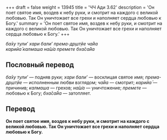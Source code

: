 +++
draft = false
weight = 13945
title = 'ЧЧ Ади 3.62'
description = 'Он поет святое имя, воздев к небу руки, и смотрит на каждого с великой любовью. Так Он уничтожает все грехи и наполняет сердца любовью к Богу.'
summary = 'Он поет святое имя, воздев к небу руки, и смотрит на каждого с великой любовью. Так Он уничтожает все грехи и наполняет сердца любовью к Богу.'
+++

_ба̄ху тули’ хари бали’ према-др̣шт̣йе ча̄йа  
карийа̄ калмаша на̄ш́а премете бха̄са̄йа_

## Пословный перевод

_ба̄ху_ _тули’_ — подняв руки; _хари_ _бали’_ — восклицая святое имя; _према_\-_др̣шт̣йе_ — исполненным любви взглядом; _ча̄йа_ — смотрит; _карийа̄_ — причинив; _калмаша_ — грехов; _на̄ш́а_ — уничтожение; _премете_ — любовью к Богу; _бха̄са̄йа_ — затопляет.

## Перевод

**Он поет святое имя, воздев к небу руки, и смотрит на каждого с великой любовью. Так Он уничтожает все грехи и наполняет сердца любовью к Богу.**
